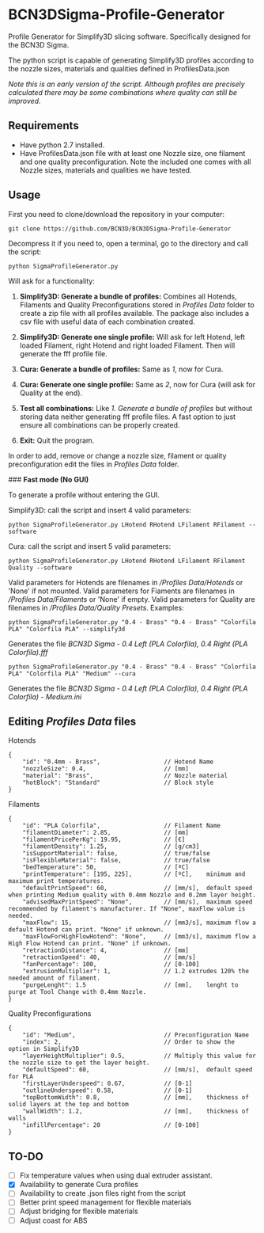 # BCN3DSigma-Profile-Generator
Profile Generator for Simplify3D slicing software. Specifically designed for the BCN3D Sigma.

The python script is capable of generating Simplify3D profiles according to the nozzle sizes, materials and qualities defined in ProfilesData.json

*Note this is an early version of the script. Although profiles are precisely calculated there may be some combinations where quality can still be improved.*

## Requirements

- Have python 2.7 installed.
- Have ProfilesData.json file with at least one Nozzle size, one filament and one quality preconfiguration. Note the included one comes with all Nozzle sizes, materials and qualities we have tested.

## Usage

First you need to clone/download the repository in your computer:

`git clone https://github.com/BCN3D/BCN3DSigma-Profile-Generator`

Decompress it if you need to, open a terminal, go to the directory and call the script: 

`python SigmaProfileGenerator.py`

Will ask for a functionality:

1. **Simplify3D: Generate a bundle of profiles:** Combines all Hotends, Filaments and Quality Preconfigurations stored in *Profiles Data* folder to create a  zip file with all profiles available. The package also includes a csv file with useful data of each combination created.

2. **Simplify3D: Generate one single profile:** Will ask for left Hotend, left loaded Filament, right Hotend and right loaded Filament. Then will generate the fff profile file.

3. **Cura: Generate a bundle of profiles:** Same as *1*, now for Cura.

4. **Cura: Generate one single profile:** Same as *2*, now for Cura (will ask for Quality at the end).

5. **Test all combinations:** Like *1. Generate a bundle of profiles* but without storing data neither generating fff profile files. A fast option to just ensure all combinations can be properly created.

6. **Exit:** Quit the program.

In order to add, remove or change a nozzle size, filament or quality preconfiguration edit the files in *Profiles Data* folder.

### **Fast mode (No GUI)**

To generate a profile without entering the GUI. 

Simplify3D: call the script and insert 4 valid parameters:

`python SigmaProfileGenerator.py LHotend RHotend LFilament RFilament --software`

Cura: call the script and insert 5 valid parameters:

`python SigmaProfileGenerator.py LHotend RHotend LFilament RFilament Quality --software`

Valid parameters for Hotends are filenames in */Profiles Data/Hotends* or 'None' if not mounted. Valid parameters for Fiaments are filenames in */Profiles Data/Filaments* or 'None' if empty. Valid parameters for Quality are filenames in */Profiles Data/Quality Presets*. Examples: 

`python SigmaProfileGenerator.py "0.4 - Brass" "0.4 - Brass" "Colorfila PLA" "Colorfila PLA" --simplify3d`

Generates the file *BCN3D Sigma - 0.4 Left (PLA Colorfila), 0.4 Right (PLA Colorfila).fff*

`python SigmaProfileGenerator.py "0.4 - Brass" "0.4 - Brass" "Colorfila PLA" "Colorfila PLA" "Medium" --cura`

Generates the file *BCN3D Sigma - 0.4 Left (PLA Colorfila), 0.4 Right (PLA Colorfila) - Medium.ini*


## Editing *Profiles Data* files

Hotends
```json5
{
    "id": "0.4mm - Brass", 					// Hotend Name
    "nozzleSize": 0.4,						// [mm]
    "material": "Brass",					// Nozzle material
    "hotBlock": "Standard"					// Block style
} 
```

Filaments
```json5
{
    "id": "PLA Colorfila",					// Filament Name
    "filamentDiameter": 2.85,				// [mm]
    "filamentPricePerKg": 19.95,			// [€]
    "filamentDensity": 1.25,				// [g/cm3]
    "isSupportMaterial": false,				// true/false
    "isFlexibleMaterial": false,			// true/false
    "bedTemperature": 50,					// [ºC]
    "printTemperature": [195, 225],			// [ºC],    minimum and maximum print temperatures.
    "defaultPrintSpeed": 60,				// [mm/s],  default speed when printing Medium quality with 0.4mm Nozzle and 0.2mm layer height.
    "advisedMaxPrintSpeed": "None",			// [mm/s],  maximum speed recommended by filament's manufacturer. If "None", maxFlow value is needed.
    "maxFlow": 15,							// [mm3/s], maximum flow a default Hotend can print. "None" if unknown.
    "maxFlowForHighFlowHotend": "None",	    // [mm3/s], maximum flow a High Flow Hotend can print. "None" if unknown.
    "retractionDistance": 4,				// [mm]
    "retractionSpeed": 40,					// [mm/s]
    "fanPercentage": 100,					// [0-100]
    "extrusionMultiplier": 1,				// 1.2 extrudes 120% the needed amount of filament.
    "purgeLenght": 1.5 						// [mm],    lenght to purge at Tool Change with 0.4mm Nozzle.
}
```

Quality Preconfigurations
```json5
{
    "id": "Medium",							// Preconfiguration Name
    "index": 2,								// Order to show the option in Simplify3D
    "layerHeightMultiplier": 0.5,			// Multiply this value for the nozzle size to get the layer height.
    "defaultSpeed": 60,						// [mm/s],  default speed for PLA
    "firstLayerUnderspeed": 0.67,			// [0-1]
    "outlineUnderspeed": 0.58,				// [0-1]
    "topBottomWidth": 0.8,					// [mm],    thickness of solid layers at the top and bottom
    "wallWidth": 1.2,						// [mm],    thickness of walls
    "infillPercentage": 20					// [0-100]
}
```

## TO-DO

- [ ] Fix temperature values when using dual extruder assistant.
- [x] Availability to generate Cura profiles
- [ ] Availability to create .json files right from the script
- [ ] Better print speed management for flexible materials
- [ ] Adjust bridging for flexible materials
- [ ] Adjust coast for ABS
